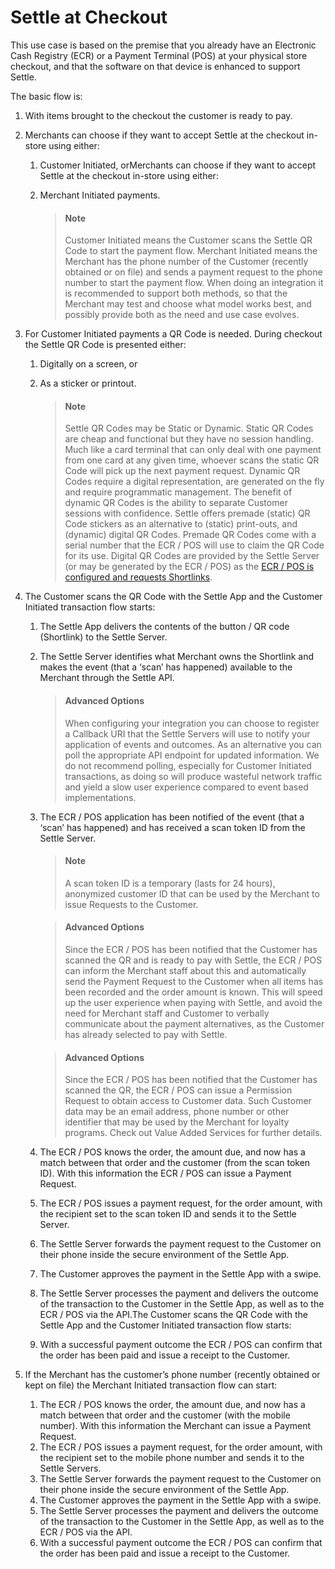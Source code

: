 # Settle at Checkout

This use case is based on the premise that you already have an Electronic Cash Registry (ECR) or a Payment Terminal (POS) at your physical store checkout, and that the software on that device is enhanced to support Settle.

The basic flow is:

1. With items brought to the checkout the customer is ready to pay.
2. Merchants can choose if they want to accept Settle at the checkout in-store using either:
    1. Customer Initiated, orMerchants can choose if they want to accept Settle at the checkout in-store using either:
    2. Merchant Initiated payments.

        > #### Note
        >
        > Customer Initiated means the Customer scans the Settle QR Code to start the payment flow. Merchant Initiated means the Merchant has the phone number of the Customer (recently obtained or on file) and sends a payment request to the phone number to start the payment flow. When doing an integration it is recommended to support both methods, so that the Merchant may test and choose what model works best, and possibly provide both as the need and use case evolves.

3. For Customer Initiated payments a QR Code is needed. During checkout the Settle QR Code is presented either:

    1. Digitally on a screen, or
    2. As a sticker or printout.

        > #### Note
        >
        > Settle QR Codes may be Static or Dynamic. Static QR Codes are cheap and functional but they have no session handling. Much like a card terminal that can only deal with one payment from one card at any given time, whoever scans the static QR Code will pick up the next payment request. Dynamic QR Codes require a digital representation, are generated on the fly and require programmatic management. The benefit of dynamic QR Codes is the ability to separate Customer sessions with confidence. Settle offers premade (static) QR Code stickers as an alternative to (static) print-outs, and (dynamic) digital QR Codes. Premade QR Codes come with a serial number that the ECR / POS will use to claim the QR Code for its use. Digital QR Codes are provided by the Settle Server (or may be generated by the ECR / POS) as the [ECR / POS is configured and requests Shortlinks](/merchant-api/b3A6MTUzOTU0Mjk-merchant-shortlink-create).

4. The Customer scans the QR Code with the Settle App and the Customer Initiated transaction flow starts:

    1. The Settle App delivers the contents of the button / QR code (Shortlink) to the Settle Server.
    2. The Settle Server identifies what Merchant owns the Shortlink and makes the event (that a ‘scan’ has happened) available to the Merchant through the Settle API.

        > #### Advanced Options
        >
        > When configuring your integration you can choose to register a Callback URI that the Settle Servers will use to notify your application of events and outcomes. As an alternative you can poll the appropriate API endpoint for updated information. We do not recommend polling, especially for Customer Initiated transactions, as doing so will produce wasteful network traffic and yield a slow user experience compared to event based implementations.

    3. The ECR / POS application has been notified of the event (that a ‘scan’ has happened) and has received a scan token ID from the Settle Server.

        > #### Note
        >
        > A scan token ID is a temporary (lasts for 24 hours), anonymized customer ID that can be used by the Merchant to issue Requests to the Customer.

          > #### Advanced Options
          >
          > Since the ECR / POS has been notified that the Customer has scanned the QR and is ready to pay with Settle, the ECR / POS can inform the Merchant staff about this and automatically send the Payment Request to the Customer when all items has been recorded and the order amount is known. This will speed up the user experience when paying with Settle, and avoid the need for Merchant staff and Customer to verbally communicate about the payment alternatives, as the Customer has already selected to pay with Settle.

        > #### Advanced Options
        >
        > Since the ECR / POS has been notified that the Customer has scanned the QR, the ECR / POS can issue a Permission Request to obtain access to Customer data. Such Customer data may be an email address, phone number or other identifier that may be used by the Merchant for loyalty programs. Check out Value Added Services for further details.

    4. The ECR / POS knows the order, the amount due, and now has a match between that order and the customer (from the scan token ID). With this information the ECR / POS can issue a Payment Request.
    5. The ECR / POS issues a payment request, for the order amount, with the recipient set to the scan token ID and sends it to the Settle Server.
    6. The Settle Server forwards the payment request to the Customer on their phone inside the secure environment of the Settle App.
    7. The Customer approves the payment in the Settle App with a swipe.
    8. The Settle Server processes the payment and delivers the outcome of the transaction to the Customer in the Settle App, as well as to the ECR / POS via the API.The Customer scans the QR Code with the Settle App and the Customer Initiated transaction flow starts:
    9. With a successful payment outcome the ECR / POS can confirm that the order has been paid and issue a receipt to the Customer.

5. If the Merchant has the customer’s phone number (recently obtained or kept on file) the Merchant Initiated transaction flow can start:
    1. The ECR / POS knows the order, the amount due, and now has a match between that order and the customer (with the mobile number). With this information the Merchant can issue a Payment Request.
    2. The ECR / POS issues a payment request, for the order amount, with the recipient set to the mobile phone number and sends it to the Settle Servers.
    3. The Settle Server forwards the payment request to the Customer on their phone inside the secure environment of the Settle App.
    4. The Customer approves the payment in the Settle App with a swipe.
    5. The Settle Server processes the payment and delivers the outcome of the transaction to the Customer in the Settle App, as well as to the ECR / POS via the API.
    6. With a successful payment outcome the ECR / POS can confirm that the order has been paid and issue a receipt to the Customer.